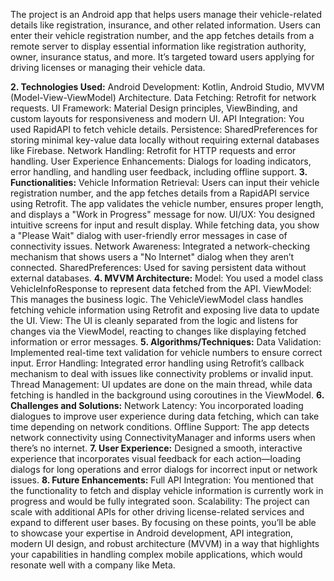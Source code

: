 The project is an Android app that helps users manage their vehicle-related details like registration, insurance, and other related information. Users can enter their vehicle registration number, and the app fetches details from a remote server to display essential information like registration authority, owner, insurance status, and more. It’s targeted toward users applying for driving licenses or managing their vehicle data.

**2. Technologies Used:**
Android Development: Kotlin, Android Studio, MVVM (Model-View-ViewModel) Architecture.
Data Fetching: Retrofit for network requests.
UI Framework: Material Design principles, ViewBinding, and custom layouts for responsiveness and modern UI.
API Integration: You used RapidAPI to fetch vehicle details.
Persistence: SharedPreferences for storing minimal key-value data locally without requiring external databases like Firebase.
Network Handling: Retrofit for HTTP requests and error handling.
User Experience Enhancements: Dialogs for loading indicators, error handling, and handling user feedback, including offline support.
**3. Functionalities:**
Vehicle Information Retrieval: Users can input their vehicle registration number, and the app fetches details from a RapidAPI service using Retrofit. The app validates the vehicle number, ensures proper length, and displays a "Work in Progress" message for now.
UI/UX: You designed intuitive screens for input and result display. While fetching data, you show a "Please Wait" dialog with user-friendly error messages in case of connectivity issues.
Network Awareness: Integrated a network-checking mechanism that shows users a "No Internet" dialog when they aren’t connected.
SharedPreferences: Used for saving persistent data without external databases.
**4. MVVM Architecture:**
Model: You used a model class VehicleInfoResponse to represent data fetched from the API.
ViewModel: This manages the business logic. The VehicleViewModel class handles fetching vehicle information using Retrofit and exposing live data to update the UI.
View: The UI is cleanly separated from the logic and listens for changes via the ViewModel, reacting to changes like displaying fetched information or error messages.
**5. Algorithms/Techniques:**
Data Validation: Implemented real-time text validation for vehicle numbers to ensure correct input.
Error Handling: Integrated error handling using Retrofit’s callback mechanism to deal with issues like connectivity problems or invalid input.
Thread Management: UI updates are done on the main thread, while data fetching is handled in the background using coroutines in the ViewModel.
**6. Challenges and Solutions:**
Network Latency: You incorporated loading dialogues to improve user experience during data fetching, which can take time depending on network conditions.
Offline Support: The app detects network connectivity using ConnectivityManager and informs users when there’s no internet.
**7. User Experience:**
Designed a smooth, interactive experience that incorporates visual feedback for each action—loading dialogs for long operations and error dialogs for incorrect input or network issues.
**8. Future Enhancements:**
Full API Integration: You mentioned that the functionality to fetch and display vehicle information is currently work in progress and would be fully integrated soon.
Scalability: The project can scale with additional APIs for other driving license-related services and expand to different user bases.
By focusing on these points, you’ll be able to showcase your expertise in Android development, API integration, modern UI design, and robust architecture (MVVM) in a way that highlights your capabilities in handling complex mobile applications, which would resonate well with a company like Meta.
